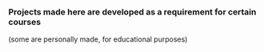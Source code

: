 ### Projects made here are developed as a requirement for certain courses 
(some are personally made, for educational purposes)
